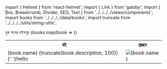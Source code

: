 import { Helmet } from 'react-helmet';
import { Link } from 'gatsby';
import { Box, Breadcrumb, Divider, SEO, Text } from '../../../../views/components';
import books from '../../../../data/books';
import truncate from '../../../../utils/string-utils';

<SEO pageTitle="বুক শপের বইসমূহ" />
<Box maxWidth={960} margin="0 auto" padding={{ xs: 3, sm: 4 }}>
  <Text variant="h2" textAlign="center">
    বুক শপের বইসমূহ
  </Text>
  <Divider />
  <Breadcrumb
    links={[
      { url: '/', name: 'নীড়পাতা' },
      { url: '/finance/', name: 'আর্থিক ব্যাপার' },
      { url: '/business-of-madrassa/', name: 'মাদরাসাতুল ইলম ফুড এন্ড বুক শপ' },
    ]}
  />
  <Divider />

<table>
  <tr>
    <th>বই</th>
    <th>প্রচ্ছদ</th>
  </tr>
{books.map(book => <tr key={book.url}>
<td>
<Text variant="h3">
<Link to={`./${book.url}/`}>{book.name}</Link>
</Text>
<Text>{truncate(book.description, 100)}{' '}<Link to={`./${book.url}/`}>বিস্তারিত</Link></Text>
</td>
<td><Link to={`./${book.url}/`} className="table-book-cover"><img src={`/assets/images/${book.image}`} alt={book.name} /></Link></td>
</tr>)}  
</table>

<!-- <ul>
{books.map(book => <li key={book.url}><Link to={`./${book.url}/`}>{book.name}</Link></li>)}
<li><Link to="../">অন্যান্য পণ্য (যেমন: নধু, ঘি, তেল, 4ডি ব্লক) অর্ডার করুন</Link></li>
</ul> -->

</Box>
